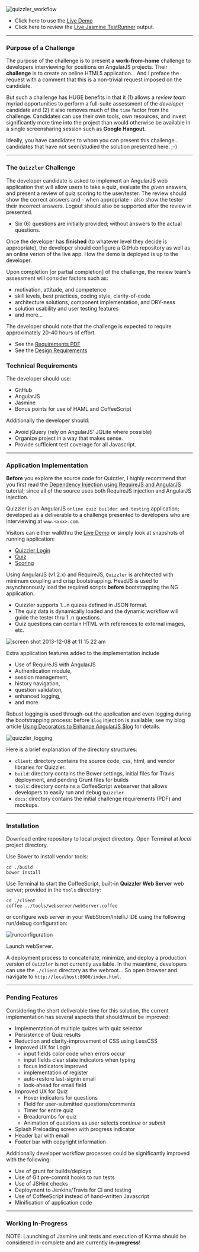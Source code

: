 ![quizzler_workflow](https://f.cloud.github.com/assets/210413/1701194/d97319f4-6046-11e3-8442-05b549afaa1a.jpg)

*  Click here to use the [Live Demo](http://thomasburleson.github.io/angularjs-Quizzler/#/loginl)
*  Click here to review the [Live Jasmine TestRunner](http://thomasburleson.github.io/angularjs-Quizzler/test/testRunner.html) output.

---

### Purpose of a Challenge

The purpose of the challenge is to present a **work-from-home** challenge to developers interviewing for positions on AngularJS projects. Their **challenge** is to create an online HTML5 application... And I preface the request with a comment that this is a non-trivial request imposed on the candidate.

But such a challenge has HUGE benefits in that it (1) allows a *review team* myriad opportunities to perform a full-suite assessment of the *developer* candidate and (2) it also removes much of the `time` factor from the challenge. Candidates can use their own tools, own resources, and invest significantly more time into the project than would otherwise be available in a single screensharing session such as **Google Hangout**. 

Ideally, you have candidates to whom you can present this challenge... candidates that have not seen/studied the solution presented here. ;-)

---

### The `Quizzler` Challenge

The developer candidate is asked to implement an AngularJS web application that will allow users to take a quiz, evaluate the *given* answers, and present a review of quiz scoring to the user/tester.  The review should show the correct answers and - when appropriate - also show the tester their incorrect answers. Logout should also be supported after the review in presented.

*  Six (6) questions are initially provided; without answers to the actual questions. 

Once the developer has **finished** (to whatever level they decide is appropriate), the developer should configure a GitHub repository as well as an online verion of the live app. How the demo is deployed is up to the developer. 

Upon completion [or partial completion] of the challenge, the review team's assessment will consider factors such as:

* motivation, attitude, and competence
* skill levels, best practices, coding style, clarity-of-code
* architecture solutions, component implementation, and DRY-ness
* solution usability and user testing features
* and more…

The developer should note that the challenge is expected to require approximately 20-40 hours of effort.

*  See the [Requirements PDF](https://github.com/thomasburleson/angularjs-Quizzler/blob/master/docs/Proveyourself.pdf?raw=true)
*  See the [Design Requirements](https://github.com/thomasburleson/angularjs-Quizzler/master/docs/quiz_comps.jpg)

### Technical Requirements

The developer should use:

* GitHub
* AngularJS
* Jasmine
* Bonus points for use of HAML and CoffeeScript

Additionally the developer should:

* Avoid jQuery (rely on AngularJS’ JQLite where possible)
* Organize project in a way that makes sense.
* Provide sufficient test coverage for all Javascript.

---

### Application Implementation

>
<strong>Before</strong> you explore the source code for Quizzler, I highly recommend that you first read the <a href="http://solutionoptimist.com/2013/09/30/requirejs-angularjs-dependency-injection/">Dependency Injection using RequireJS and AngularJS</a> tutorial; since all of the source uses both RequireJS injection and AngularJS injection.

Quizzler is an AngularJS `online quiz builder and testing` application; developed as a deliverable to a challenge presented to developers who are interviewing at `www.<xxx>.com`.

Visitors can either walkthru the [Live Demo](http://thomasburleson.github.io/angularjs-Quizzler/#/login) or simply look at snapshots of running application:

*  [Quizzler Login](https://f.cloud.github.com/assets/210413/1701314/e73aee92-604e-11e3-8624-db4537de9a90.jpg)
*  [Quiz](https://f.cloud.github.com/assets/210413/1701315/f1409a72-604e-11e3-9331-989b5f81416c.jpg)
*  [Scoring ](https://f.cloud.github.com/assets/210413/1701316/f9660ac0-604e-11e3-9f88-86b080463345.jpg)


Using AngularJS (v1.2.x) and RequireJS, `Quizzler` is architected with minimum coupling and crisp bootstrapping.
HeadJS is used to asynchronously load the required scripts **before** bootstrapping the NG application.

*  Quizzler supports 1…n quizes defined in JSON format. 
*  The quiz data is dynamically loaded and the dynamic workflow will guide the tester thru 1..n questions. 
*  Quiz questions can contain HTML with references to external images, etc.

>
![screen shot 2013-12-08 at 11 15 22 am](https://f.cloud.github.com/assets/210413/1701199/33d97d70-6047-11e3-8768-aa7ad52996de.jpg)

Extra application features added to the implementation include 

*  Use of RequireJS with AngularJS
*  Authentication module, 
*  session management, 
*  history navigation, 
*  question validation, 
*  enhanced logging,
*  and more. 

Robust logging is used through-out the application and even logging during the bootstrapping process: before `$log` injection is available; see my blog article [Using Decorators to Enhance AngularJS $log](http://solutionoptimist.com/2013/10/07/enhance-angularjs-logging-using-decorators/) for details.
>
![quizzler_logging](https://f.cloud.github.com/assets/210413/1701319/e169e7ba-604f-11e3-9f61-8fb45fad300e.jpg)

Here is a brief explanation of the directory structures:

*  `client`: directory contains the source code, css, html, and vendor libraries for Quizzler. 
*  `build`: directory contains the Bower settings, initial files for Travis deployment, and pending Grunt files for builds
*  `tools`: directory contains a CoffeeScript webserver that allows developers to easily run and debug `Quizzler`
*  `docs`: directory contains the initial challenge requirements (PDF) and mockups.


---

### Installation

Download entire repository to local project directory.
Open Terminal at *local* project directory.

Use Bower to install vendor tools:

```
cd ./build
bower install
```

Use Terminal to start the CoffeeScript, built-in **Quizzler Web Server** web server; provided in the `tools` directory:

```
cd ./client
coffee ../tools/webserver/webServer.coffee
```

or configure web server in your WebStrom/IntelliJ IDE using the following run/debug configuration:

![runconfiguration](https://f.cloud.github.com/assets/210413/1701282/85906e9e-604c-11e3-8996-3d57b606c89d.jpg)

Launch webServer.

A deployment process to concatenate, minimize, and deploy a production version of `Quizzler` is not currently available. In the meantime, developers can use the `./client` directory as the webroot... So open browser and navigate to `http://localhost:8000/index.html`.
 
  
---

### Pending Features

Considering the short deliverable time for this solution, the current implementation has several aspects that should/must be improved:

* Implementation of multiple quizes with quiz selector
* Persistence of Quiz results
* Reduction and clarity-improvement of CSS using LessCSS
* Improved UX for Login
  * input fields color code when errors occur
  * input fields clear state indicators when typing
  * focus indicators improved
  * implementation of register
  * auto-restore last-signin email
  * look-ahead for email field
* Improved UX for Quiz 
  * Hover indicators for questions
  * Field for user-submitted questions/comments
  * Timer for entire quiz
  * Breadcrumbs for quiz
  * Animation of questions as user selects *continue* or *submit*
* Splash Preloading screen with progress indicator
* Header bar with email
* Footer bar with copyright information

Additionally developer workflow processes could be significantly improved with the following:

* Use of grunt for builds/deploys
* Use of Git pre-commit hooks to run tests
* Use of JSHint checks
* Deployment to Jenkins/Travis for CI and testing
* Use of CoffeeScript instead of hand-written Javascript
* Minification of application code

---

### Working In-Progress

NOTE: Launching of Jasmine unit tests and execution of Karma should be considered in-complete and are currently **in-progress**!

